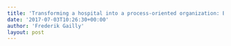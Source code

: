 ```yaml
---
title: 'Transforming a hospital into a process-oriented organization: Business Process Maturity (Anna Verjans)'
date: '2017-07-03T10:26:30+00:00'
author: 'Frederik Gailly'
layout: post
---
```


